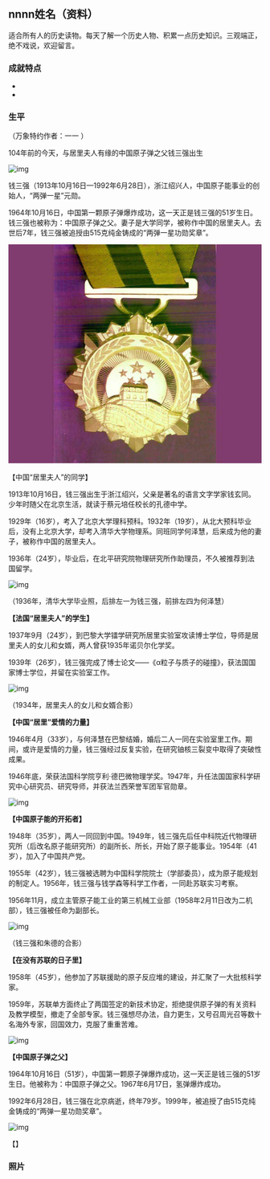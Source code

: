 ## nnnn姓名（资料）

适合所有人的历史读物。每天了解一个历史人物、积累一点历史知识。三观端正，绝不戏说，欢迎留言。  

### 成就特点

- ​
- ​


### 生平



（万象特约作者：一一 ）

104年前的今天，与居里夫人有缘的中国原子弹之父钱三强出生

![img](http://inews.gtimg.com/newsapp_match/0/1715180712/0)

钱三强（1913年10月16日—1992年6月28日），浙江绍兴人，中国原子能事业的创始人，“两弹一星”元勋。

1964年10月16日，中国第一颗原子弹爆炸成功，这一天正是钱三强的51岁生日。钱三强也被称为：中国原子弹之父。妻子是大学同学，被称作中国的居里夫人。去世后7年，钱三强被追授由515克纯金铸成的“两弹一星功勋奖章”。

![两弹一星功勋奖章2](两弹一星功勋奖章2.jpg)



【中国“居里夫人”的同学】

1913年10月16日，钱三强出生于浙江绍兴，父亲是著名的语言文字学家钱玄同。少年时随父在北京生活，就读于蔡元培任校长的孔德中学。

1929年（16岁），考入了北京大学理科预科。1932年（19岁），从北大预科毕业后，没有上北京大学，却考入清华大学物理系。同班同学何泽慧，后来成为他的妻子，被称作中国的居里夫人。

1936年（24岁），毕业后，在北平研究院物理研究所作助理员，不久被推荐到法国留学。

![img](http://inews.gtimg.com/newsapp_match/0/1715180714/0)

（1936年，清华大学毕业照，后排左一为钱三强，前排左四为何泽慧）

**【法国“居里夫人”的学生】**

1937年9月（24岁），到巴黎大学镭学研究所居里实验室攻读博士学位，导师是居里夫人的女儿和女婿，两人曾获1935年诺贝尔化学奖。

1939年（26岁），钱三强完成了博士论文——《α粒子与质子的碰撞》，获法国国家博士学位，并留在实验室工作。

![img](http://inews.gtimg.com/newsapp_match/0/1715180715/0)

（1934年，居里夫人的女儿和女婿合影）

**【中国“居里”爱情的力量】**

1946年4月（33岁），与何泽慧在巴黎结婚，婚后二人一同在实验室里工作。期间，或许是爱情的力量，钱三强经过反复实验，在研究铀核三裂变中取得了突破性成果。

1946年底，荣获法国科学院亨利·德巴微物理学奖。1947年，升任法国国家科学研究中心研究员、研究导师，并获法兰西荣誉军团军官勋章。

![img](http://inews.gtimg.com/newsapp_match/0/1715180716/0)

**【中国原子能的开拓者】**

1948年（35岁），两人一同回到中国。1949年，钱三强先后任中科院近代物理研究所（后改名原子能研究所）的副所长、所长，开始了原子能事业。1954年（41岁），加入了中国共产党。

1955年（42岁），钱三强被选聘为中国科学院院士（学部委员），成为原子能规划的制定人。1956年，钱三强与钱学森等科学工作者，一同赴苏联实习考察。

1956年11月，成立主管原子能工业的第三机械工业部（1958年2月11日改为二机部），钱三强被任命为副部长。

![img](http://inews.gtimg.com/newsapp_match/0/1715180744/0)

（钱三强和朱德的合影）

**【在没有苏联的日子里】**

1958年（45岁），他参加了苏联援助的原子反应堆的建设，并汇聚了一大批核科学家。

1959年，苏联单方面终止了两国签定的新技术协定，拒绝提供原子弹的有关资料及教学模型，撤走了全部专家。钱三强想尽办法，自力更生，又号召周光召等数十名海外专家，回国效力，克服了重重苦难。

![img](http://inews.gtimg.com/newsapp_match/0/1715180745/0)

**【中国原子弹之父】**

1964年10月16日（51岁），中国第一颗原子弹爆炸成功，这一天正是钱三强的51岁生日。他被称为：中国原子弹之父。1967年6月17日，氢弹爆炸成功。

1992年6月28日，钱三强在北京病逝，终年79岁。1999年，被追授了由515克纯金铸成的“两弹一星功勋奖章”。

![img](http://inews.gtimg.com/newsapp_match/0/1715180746/0)

【】

### 照片

